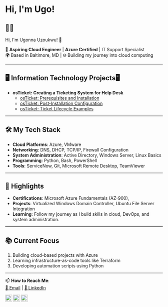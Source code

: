 <h1>Hi, I'm Ugo! <br/>

<h2>👨‍💻</h2>
 Hi, I'm Ugonna Uzoukwu! 👋

🚀 **Aspiring Cloud Engineer** | **Azure Certified** | IT Support Specialist  
🌍 Based in Baltimore, MD | 🌐 Building my journey into cloud computing  

---

<h2>🖥️ Information Technology Projects🖥</h2>

- <b> osTicket: Creating a Ticketing System for Help Desk </b>
  - [osTicket: Prerequisites and Installation](https://github.com/UgoUzoukwu/Creating-OsTicket-Pre)
  - [osTicket: Post-Installation Configuration](https://github.com/UgoUzoukwu/OsTicket-Post-Install-Config)
  - [osTicket: Ticket Lifecycle Examples](https://github.com/UgoUzoukwu/How-Tickets-Get-Opened-Closed)


---


## 🛠️ My Tech Stack
- **Cloud Platforms**: Azure, VMware
- **Networking**: DNS, DHCP, TCP/IP, Firewall Configuration
- **System Administration**: Active Directory, Windows Server, Linux Basics
- **Programming**: Python, Bash, PowerShell
- **Tools**: ServiceNow, Git, Microsoft Remote Desktop, TeamViewer

---

## 🌟 Highlights
- **Certifications**: Microsoft Azure Fundamentals (AZ-900),
- **Projects**: Virtualized Windows Domain Controller, Ubuntu File Server Integration
- **Learning**: Follow my journey as I build skills in cloud, DevOps, and system administration.

---

## 📚 Current Focus
1. Building cloud-based projects with Azure
2. Learning infrastructure-as-code tools like Terraform
3. Developing automation scripts using Python

---

📫 **How to Reach Me**:  
[📧 Email](mailto:ugonnauzoukwu0@gmail.com) | [🔗 LinkedIn](https://linkedin.com/in/ugonnauzoukwu)  



[<img align="left" alt="JoshMadakor | YouTube" width="22px" src="https://cdn.jsdelivr.net/npm/simple-icons@v3/icons/youtube.svg" />][youtube]
[<img align="left" alt="JoshMadakor | Twitter" width="22px" src="https://cdn.jsdelivr.net/npm/simple-icons@v3/icons/twitter.svg" />][twitter]
[<img align="left" alt="JoshMadakor | Instagram" width="22px" src="https://cdn.jsdelivr.net/npm/simple-icons@v3/icons/instagram.svg" />][instagram]

[twitter]: https://twitter.com/ugonna_AU
[youtube]: https://www.youtube.com/c/trevor_uu
[instagram]: https://www.instagram.com/ugonna_au/
[linkedin]: https://www.linkedin.com/in/ugonnauzoukwu

<!--
**joshmadakor1/joshmadakor1** is a ✨ _special_ ✨ repository because its `README.md` (this file) appears on your GitHub profile.

Here are some ideas to get you started:

- 🔭 I’m currently working on ...
- 🌱 I’m currently learning ...
- 👯 I’m looking to collaborate on ...
- 🤔 I’m looking for help with ...
- 💬 Ask me about ...
- 📫 How to reach me: ...
- 😄 Pronouns: ...
- ⚡ Fun fact: ...
-->
